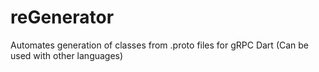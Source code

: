 # reGenerator
Automates generation of classes from .proto files for gRPC Dart (Can be used with other languages)
